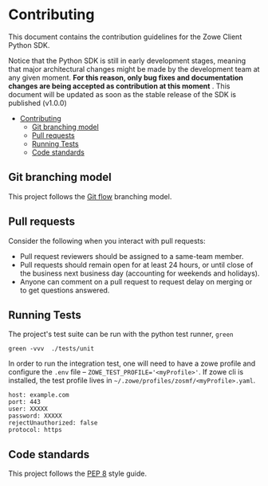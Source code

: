 # Contributing

This document contains the contribution guidelines for the Zowe Client Python SDK.

Notice that the Python SDK is still in early development stages, meaning that major architectural changes might be made by the development team at any given moment. **For this reason, only bug fixes and documentation changes are being accepted as contribution at this moment** . This document will be updated as soon as the stable release of the SDK is published (v1.0.0)

- [Contributing](#contributing)
  - [Git branching model](#git-branching-model)
  - [Pull requests](#pull-requests)
  - [Running Tests](#running-tests)
  - [Code standards](#code-standards)


Git branching model
-------------------

This project follows the [Git flow](https://nvie.com/posts/a-successful-git-branching-model/) branching model.

Pull requests
-------------

Consider the following when you interact with pull requests:

* Pull request reviewers should be assigned to a same-team member.
* Pull requests should remain open for at least 24 hours, or until close of the business next business day (accounting for weekends and holidays).
* Anyone can comment on a pull request to request delay on merging or to get questions answered.

Running Tests
-------------
The project's test suite can be run with the python test runner, `green`
```
green -vvv  ./tests/unit
```

In order to run the integration test, one will need to have a zowe profile and configure the `.env` file – `ZOWE_TEST_PROFILE='<myProfile>'`. If zowe cli is installed, the test profile lives in `~/.zowe/profiles/zosmf/<myProfile>.yaml`.

```
host: example.com
port: 443
user: XXXXX
password: XXXXX
rejectUnauthorized: false
protocol: https
```
Code standards
--------------

This project follows the [PEP 8](https://www.python.org/dev/peps/pep-0008/) style guide.
